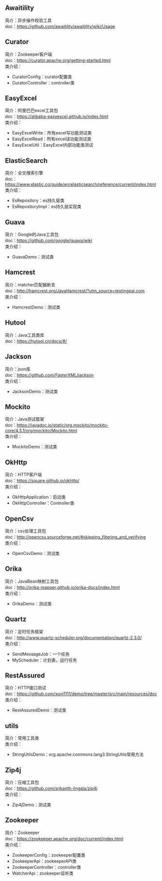 ## Awaitility
简介：异步操作校验工具  
doc：https://github.com/awaitility/awaitility/wiki/Usage  
## Curator
简介：Zookeeper客户端  
doc：https://curator.apache.org/getting-started.html  
类介绍：
* CuratorConfig：curator配置类
* CuratorController：controller类
## EasyExcel
简介：阿里巴巴excel工具包  
doc：https://alibaba-easyexcel.github.io/index.html  
类介绍：
* EasyExcelWrite：所有excel写功能测试类
* EasyExcelRead：所有excel读功能测试类
* EasyExcelUtil：EasyExcel内部功能类测试  
## ElasticSearch
简介：全文搜索引擎  
doc：https://www.elastic.co/guide/en/elasticsearch/reference/current/index.html   
类介绍：  
* EsRepository：es持久层类  
* EsRepositoryImpl：es持久层实现类  
## Guava
简介：Google的Java工具包  
doc：https://github.com/google/guava/wiki  
类介绍：
* GuavaDemo：测试类
## Hamcrest
简介：matcher匹配器断言  
doc：http://hamcrest.org/JavaHamcrest/?utm_source=testingpai.com  
类介绍：
* HamcrestDemo：测试类
## Hutool
简介：Java工具类库  
doc：https://hutool.cn/docs/#/
## Jackson
简介：json库  
doc：https://github.com/FasterXML/jackson  
类介绍：
* JacksonDemo：测试类
## Mockito
简介：Java测试框架  
doc：https://javadoc.io/static/org.mockito/mockito-core/4.5.1/org/mockito/Mockito.html  
类介绍：
* MockitoDemo：测试类
## OkHttp
简介：HTTP客户端  
doc：https://square.github.io/okhttp/  
类介绍：
* OkHttpApplication：启动类
* OkHttpController：Controller类
## OpenCsv
简介：csv处理工具包  
doc：http://opencsv.sourceforge.net/#skipping_filtering_and_verifying  
类介绍：
* OpenCsvDemo：测试类
## Orika
简介：JavaBean映射工具包  
doc：http://orika-mapper.github.io/orika-docs/index.html  
类介绍：
* OrikaDemo：测试类
## Quartz
简介：定时任务框架  
doc：http://www.quartz-scheduler.org/documentation/quartz-2.3.0/  
类介绍：
* SendMessageJob：一个任务
* MyScheduler：计划表，运行任务
## RestAssured
简介：HTTP接口测试  
doc：https://github.com/xuyj1111/demo/tree/master/src/main/resources/doc  
类介绍：
* RestAssuredDemo：测试类
## utils
简介：常用工具类  
类介绍：  
* StringUtilsDemo：org.apache.commons.lang3.StringUtils常用方法  
## Zip4j
简介：压缩工具包  
doc：https://github.com/srikanth-lingala/zip4j  
类介绍：
* Zip4jDemo：测试类
## Zookeeper
简介：Zookeeper  
doc：https://zookeeper.apache.org/doc/current/index.html  
类介绍：
* ZookeeperConfig：zookeeper配置类
* ZookeeperApi：zookeeperAPI类
* ZookeeperController：controller类
* WatcherApi：zookeeper监听类

